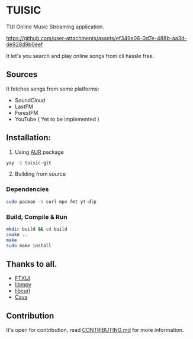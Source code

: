 # TUISIC

TUI Online Music Streaming application.


https://github.com/user-attachments/assets/ef349a06-0d7e-488b-aa3d-de928d9b0eef



It let's you search and play online songs from cli hassle free.

## Sources
It fetches songs from some platforms:
- SoundCloud
- LastFM
- ForestFM
- YouTube ( Yet to be implemented )

## Installation: 
1. Using [AUR](https://aur.archlinux.org/packages/tuisic-git) package

```sh
yay -S tuisic-git
```

2. Building from source

### Dependencies 
```sh
sudo pacman -S curl mpv fmt yt-dlp
```

### Build, Compile & Run

```sh
mkdir build && cd build
cmake ..
make
sudo make install
```

## Thanks to all.

- [FTXUI](https://github.com/ArthurSonzogni/FTXUI)
- [libmpv](https://github.com/mpv-player/mpv/tree/master/libmpv)
- [libcurl](https://curl.se/libcurl/)
- [Cava](https://github.com/karlstav/cava.git)


## Contribution 
It's open for contribution, read [CONTRIBUTING.md](./CONTRIBUTING.md) for more information.

